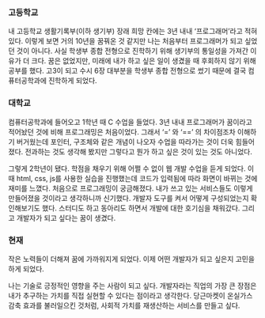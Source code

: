 ### 고등학교

내 고등학교 생활기록부(이하 생기부) 장래 희망 칸에는 3년 내내 ‘프로그래머’라고 적혀있다. 이렇게 보면 거의 10년을 꿈꿔온 것 같지만 나는 처음부터 프로그래머가 되고 싶었던 것이 아니다. 사실 학생부 종합 전형으로 진학하기 위해 생기부의 통일성을 가져간 이유가 더 크다. 꿈은 없었지만, 미래에 내가 하고 싶은 일이 생겼을 때 후회하지 않기 위해 공부를 했다. 고3이 되고 수시 6장 대부분을 학생부 종합 전형으로 썼기 때문에 결국 컴퓨터공학과에 진학하게 되었다.

### 대학교

컴퓨터공학과에 들어오고 1학년 때 C 수업을 들었다. 3년 내내 프로그래머가 꿈이라고 적어놨던 것에 비해 프로그래밍은 처음이었다. 그래서 ‘=’ 와 ‘==’ 의 차이점조차 이해하기 버거웠는데 포인터, 구조체와 같은 개념이 나오자 수업을 따라가는 것이 더욱 힘들어졌다. 전과하는 것도 생각해 봤지만 그렇다고 뭔가 하고 싶은 것이 있는 것도 아니었다.

그렇게 2학년이 됐다. 학점을 채우기 위해 어쩔 수 없이 웹 개발 수업을 듣게 되었다. 이때 html, css, js를 사용한 실습을 진행했는데 코드가 입력됨에 따라 화면이 바뀌는 것에 재미를 느꼈다. 처음으로 프로그래밍이 궁금해졌다. 내가 쓰고 있는 서비스들도 이렇게 만들어졌을 것이라고 생각하니까 신기했다. 개발자 도구를 켜서 어떻게 구성되었는지 확인해보기도 했다. 스터디도 하고 동아리도 하면서 개발에 대한 호기심을 채워갔다. 그리고 개발자가 되고 싶다는 꿈이 생겼다.

### 현재

작은 노력들이 더해져 꿈에 가까워지게 되었다. 이제 어떤 개발자가 되고 싶은지 고민을 하게 되었다.

나는 기술로 긍정적인 영향을 주는 사람이 되고 싶다. 개발자라는 직업의 가장 큰 장점은 내가 추구하는 가치를 직접 실현할 수 있다는 점이라고 생각한다. 당근마켓이 온실가스 감축 효과를 불러일으킨 것처럼, 사회적 가치를 재생산하는 서비스를 만들고 싶다.
